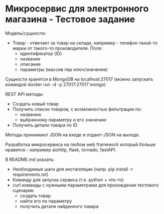 # Микросервис для электронного магазина - Тестовое задание

Модель/cущности:
- Товар - отвечает за товар на складе, например - телефон такой-то марки от такого-то производителя. Поля: 
  - идентификатор (ID)
  - название
  - описание
  - параметры (массив пар ключ/значение)

Сущности хранятся в MongoDB на localhost:27017 (можно запускать командой docker run -d -p 27017:27017 mongo)

REST API методы:
- Создать новый товар
- Получить список товаров, с возможностью фильтрации по:
  - названию
  - выбранному параметру и его значению
- Получить детали товара по ID 
  
Методы принимают JSON на входе и отдают JSON на выходе.

Разработка микросервиса на любом web framework который больше нравится - например aiohttp, flask, tornado, fastAPI.

В README.md указать:
- Необходимые шаги для инсталляции (напр. pip install -r requirements.txt)
- Команду для запуска сервиса (т.е. python + что-то)
- curl команды с нужными параметрами для прохождения тестового сценария:
  - создать товар
  - найти его по параметру
  - получить детали найденного товара

